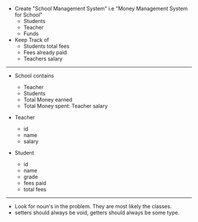 - Create "School Management System" i.e "Money Management System for School"
  - Students
  - Teacher
  - Funds
- Keep Track of
  - Students total fees
  - Fees already paid
  - Teachers salary
---
- School contains
  - Teacher
  - Students
  - Total Money earned
  - Total Money spent: Teacher salary

- Teacher
  - id
  - name
  - salary
- Student
  - id
  - name
  - grade
  - fees paid
  - total fees
---
- Look for noun's in the problem. They are most likely the classes.
- setters should always be void, getters should always be some type.
